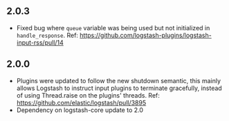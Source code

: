 ## 2.0.3
 - Fixed bug where `queue` variable was being used but not initialized in `handle_response`.
   Ref: https://github.com/logstash-plugins/logstash-input-rss/pull/14

## 2.0.0
 - Plugins were updated to follow the new shutdown semantic, this mainly allows Logstash to instruct input plugins to terminate gracefully, 
   instead of using Thread.raise on the plugins' threads. Ref: https://github.com/elastic/logstash/pull/3895
 - Dependency on logstash-core update to 2.0

